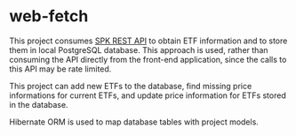 # web-fetch

This project consumes [SPK REST API](https://ws.spk.gov.tr/) to obtain ETF information and to store them in local PostgreSQL database. This approach is used, rather than consuming the API directly from the front-end application, since the calls to this API may be rate limited.

This project can add new ETFs to the database, find missing price informations for current ETFs, and update price information for ETFs stored in the database.

Hibernate ORM is used to map database tables with project models.